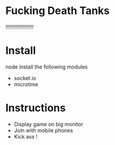 Fucking Death Tanks
===================

!!!!!!!!!!!!!!!!!!!

Install
=======

node install the following modules

- socket.io
- microtime

Instructions
============

- Display game on big monitor
- Join with mobile phones
- Kick ass !
